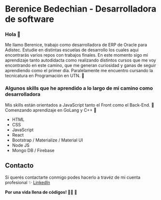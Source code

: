 # Berenice Bedechian - Desarrolladora de software
### Hola 👋
Me llamo Berenice, trabajo como desarrolladora de ERP de Oracle para Adistec. 
Estudie en distintas escuelas de desarrollo los cuales aqui encontrarás varios repos con trabajos finales. En este momento sigo mi aprendizaje tanto autodidacta como realizando distintos cursos que me voy encontrando en este camino, que me generan curiosidad y ganas de seguir aprendiendo como el primer día. Paralelamente me encuentro cursando la tecnicatura en Programación en UTN. 🧠

### Algunos skills que he aprendido a lo largo de mi camino como desarrolladora
Mis skills están orientados a JavaScript tanto el Front como el Back-End. 💖
Comenzando aprendizaje en GoLang y C++ 💪

- HTML                                       
- CSS
- JavaScript
- React
- Bootstrap / Materialize / Material UI
- Node JS
- Mongo DB / Firebase

## Contacto

Si querés contactarte conmigo podes hacerlo a travéz de mi cuenta profesional ✨ [LinkedIn](https://www.linkedin.com/in/berenice-bedehcian/) 

**Por una vida llena de códigos! 👩‍💻 🥂**
